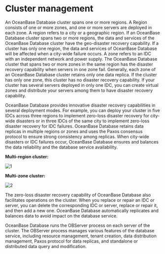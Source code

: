 # Cluster management

An OceanBase Database cluster spans one or more regions. A Region consists of one or more zones, and one or more servers are deployed in each zone. A region refers to a city or a geographic region. If an OceanBase Database cluster spans two or more regions, the data and services of the OceanBase Database cluster have the geo-disaster recovery capability. If a cluster has only one region, the data and services of OceanBase Database will be affected when a city-wide failure occurs. A zone refers to an IDC with an independent network and power supply. The OceanBase Database cluster that spans two or more zones in the same region has the disaster recovery capability when servers in one zone fail. Generally, each zone of an OceanBase Database cluster retains only one data replica. If the cluster has only one zone, this cluster has no disaster recovery capability. If your cluster has several servers deployed in only one IDC, you can create virtual zones and distribute your servers among them to have disaster recovery capability.

OceanBase Database provides innovative disaster recovery capabilities in several deployment modes. For example, you can deploy your cluster in five IDCs across three regions to implement zero-loss disaster recovery for city-wide disasters or in three IDCs of the same city to implement zero-loss disaster recovery for IDC failures. OceanBase Database retains data replicas in multiple regions or zones and uses the Paxos consensus protocol to ensure strong consistency among replicas. When city-wide disasters or IDC failures occur, OceanBase Database ensures and balances the data reliability and the database service availability.

**Multi-region cluster:**

![1](https://help-static-aliyun-doc.aliyuncs.com/assets/img/en-US/2206460261/p184497.jpg)

**Multi-zone cluster:**

![2](https://help-static-aliyun-doc.aliyuncs.com/assets/img/en-US/2206460261/p184498.jpg)

The zero-loss disaster recovery capability of OceanBase Database also facilitates operations on the cluster. When you replace or repair an IDC or server, you can delete the corresponding IDC or server, replace or repair it, and then add a new one. OceanBase Database automatically replicates and balances data to avoid impact on the database service.

OceanBase Database runs the OBServer process on each server of the cluster. The OBServer process manages various features of the database service, including resource management, tenant creation, data distribution management, Paxos protocol for data replicas, and standalone or distributed data query and modification.
